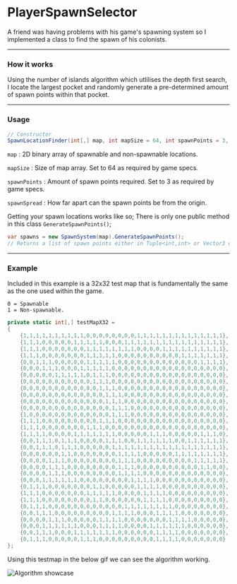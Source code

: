 # PlayerSpawnSelector
A friend was having problems with his game's spawning system so I implemented a class to find the spawn of his colonists.

___

### How it works
Using the number of islands algorithm which utlilises the depth first search, I locate the largest pocket and randomly generate a pre-determined amount of spawn points within that pocket.

___
### Usage
```cs
// Constructor
SpawnLocationFinder(int[,] map, int mapSize = 64, int spawnPoints = 3, int spawnSpread = 2){}
```

``map`` : 2D binary array of spawnable and non-spawnable locations.

``mapSize`` : Size of map array. Set to 64 as required by game specs.

``spawnPoints`` : Amount of spawn points required. Set to 3  as required by game specs.

``spawnSpread`` : How far apart can the spawn points be from the origin.



Getting your spawn locations works like so; There is only one public method in this class ``GenerateSpawnPoints()``;
```cs
var spawns = new SpawnSystem(map).GenerateSpawnPoints(); 
// Returns a list of spawn points either in Tuple<int,int> or Vector3 depending on version used.
```

___
### Example
Included in this example is a 32x32 test map that is fundamentally the same as the one used within the game.

```
0 = Spawnable 
1 = Non-spawnable.
```

```cs
private static int[,] testMapX32 =
{
    {1,1,1,1,1,1,1,1,1,1,0,0,0,0,0,0,0,0,1,1,1,1,1,1,1,1,1,1,1,1,1,1},
    {1,1,1,0,0,0,0,0,1,1,1,1,1,0,0,0,1,1,1,1,1,1,1,1,1,1,1,1,1,1,1,1},
    {1,1,1,0,0,0,0,0,0,0,1,1,1,1,1,1,1,1,0,0,0,0,1,1,1,1,1,1,1,1,1,1},
    {1,1,1,0,0,0,0,0,0,0,1,1,1,1,1,0,0,0,0,0,0,0,0,0,0,1,1,1,1,1,1,1},
    {0,0,1,1,1,0,0,0,0,0,1,1,1,1,1,0,0,0,0,0,0,0,0,0,0,0,0,0,1,1,1,1},
    {0,0,0,1,1,1,0,0,0,1,1,1,1,1,0,0,0,0,0,0,0,0,0,0,0,0,0,0,0,0,0,0},
    {0,0,0,0,0,1,1,1,1,1,0,1,1,1,0,0,0,0,0,0,0,0,0,0,0,0,0,0,0,0,0,0},
    {0,0,0,0,0,0,0,0,0,0,0,1,1,1,0,0,0,0,0,0,0,0,0,0,0,0,0,0,0,0,0,0},
    {0,0,0,0,0,0,0,0,0,0,0,0,1,1,1,0,0,0,0,0,0,0,0,0,0,0,0,0,0,0,0,0},
    {0,0,0,0,0,0,0,0,0,0,0,0,0,1,1,1,0,0,0,0,0,0,0,0,0,0,0,0,0,0,0,0},
    {0,0,0,0,0,0,0,0,0,0,0,0,0,1,1,1,0,0,0,0,0,0,0,0,0,0,0,0,0,0,0,0},
    {0,0,0,0,0,0,0,0,0,0,0,0,0,0,1,1,1,0,0,0,0,0,0,0,0,0,0,0,0,0,0,0},
    {1,0,0,0,0,0,0,0,0,0,0,0,0,0,1,1,1,0,0,0,0,0,0,0,0,0,0,0,0,0,0,0},
    {1,1,1,0,0,0,0,0,0,0,0,0,1,1,1,0,0,0,0,0,0,0,0,0,0,0,0,0,0,0,0,0},
    {1,1,1,0,0,0,0,0,0,0,1,1,1,0,0,0,0,0,0,0,0,0,0,0,0,0,0,0,0,0,0,0},
    {1,1,1,1,0,0,0,0,1,1,1,1,1,1,1,0,0,0,0,0,1,1,1,0,0,0,0,0,1,1,1,0},
    {0,0,1,1,1,0,1,1,1,0,0,0,0,1,1,1,0,0,1,1,1,1,1,1,0,0,1,1,1,1,1,1},
    {0,0,1,1,1,0,1,1,1,0,0,0,0,0,1,1,1,1,1,1,1,1,1,1,1,1,1,1,1,1,1,1},
    {0,0,0,0,0,0,1,1,0,0,0,0,0,0,0,1,1,1,1,0,0,0,0,0,1,1,1,1,1,1,1,1},
    {0,0,0,0,1,1,1,0,0,0,0,0,0,0,0,1,1,1,0,0,0,0,0,0,0,0,0,1,1,1,1,1},
    {0,0,0,0,1,1,1,0,0,0,0,0,0,0,0,1,1,1,0,0,0,0,0,0,0,0,0,0,1,1,0,0},
    {0,0,0,0,1,1,1,0,0,0,0,0,0,0,0,1,1,1,1,0,0,0,0,0,0,0,0,0,0,0,0,0},
    {0,0,0,1,1,1,1,1,1,0,0,0,0,0,0,0,0,1,1,1,1,0,0,0,0,0,0,0,0,0,0,0},
    {0,1,1,1,0,0,0,0,0,0,0,1,1,0,0,0,0,0,1,1,1,1,0,0,0,0,0,0,0,0,0,0},
    {1,1,1,0,0,0,0,0,0,0,1,1,1,1,1,0,0,0,0,1,1,1,1,0,0,0,0,0,0,0,0,0},
    {1,1,1,0,0,0,0,0,0,0,0,1,1,0,0,0,0,0,0,1,1,1,1,0,0,0,0,0,0,0,0,0},
    {0,1,1,1,0,0,0,0,0,0,0,0,0,0,0,0,1,1,1,1,1,1,1,1,0,0,0,0,0,0,0,0},
    {0,0,1,1,1,0,0,0,0,0,0,0,0,0,1,1,1,1,0,0,0,1,1,1,1,0,0,0,0,0,0,0},
    {0,0,0,0,1,1,1,0,0,0,0,0,1,1,1,1,0,0,0,0,0,0,0,1,1,1,1,0,0,0,0,0},
    {0,0,0,1,1,1,1,1,1,0,0,0,1,1,1,1,0,0,0,0,1,1,1,1,1,1,0,0,0,0,0,0},
    {0,0,1,1,1,0,0,0,1,1,1,1,1,1,1,0,0,0,0,0,0,1,1,1,1,0,0,0,0,0,0,0},
    {0,1,1,1,0,0,0,0,0,1,1,1,0,0,0,0,0,0,0,0,0,1,1,1,1,0,0,0,0,0,0,0}
};
```

Using this testmap in the below gif we can see the algorithm working.

![Algorithm showcase](https://i.imgur.com/2zxDnmn.gif)

